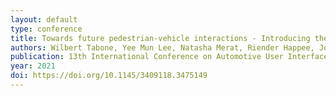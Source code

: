 ```yaml
---
layout: default
type: conference
title: Towards future pedestrian-vehicle interactions - Introducing theoretically-supported AR prototypes
authors: Wilbert Tabone, Yee Mun Lee, Natasha Merat, Riender Happee, Joost de Winter
publication: 13th International Conference on Automotive User Interfaces and Interactive Vehicular Applications, Leeds UK
year: 2021
doi: https://doi.org/10.1145/3409118.3475149
---
```

